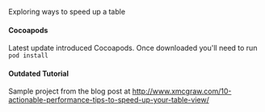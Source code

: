 Exploring ways to speed up a table

#### Cocoapods
Latest update introduced Cocoapods. Once downloaded you'll need to run `pod install`

#### Outdated Tutorial
Sample project from the blog post at http://www.xmcgraw.com/10-actionable-performance-tips-to-speed-up-your-table-view/
